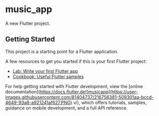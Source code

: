 # music_app

A new Flutter project.

## Getting Started

This project is a starting point for a Flutter application.

A few resources to get you started if this is your first Flutter project:

- [Lab: Write your first Flutter app](https://docs.flutter.dev/get-started/codelab)
- [Cookbook: Useful Flutter samples](https://docs.flutter.dev/cookbook)

For help getting started with Flutter development, view the
[online documentation](https://docs.flutter.de![musicapp](https://user-images.githubusercontent.com/81404737/216756381-509301aa-bccd-4649-93a8-a921241af627.PNG)
v/), which offers tutorials,
samples, guidance on mobile development, and a full API reference.

